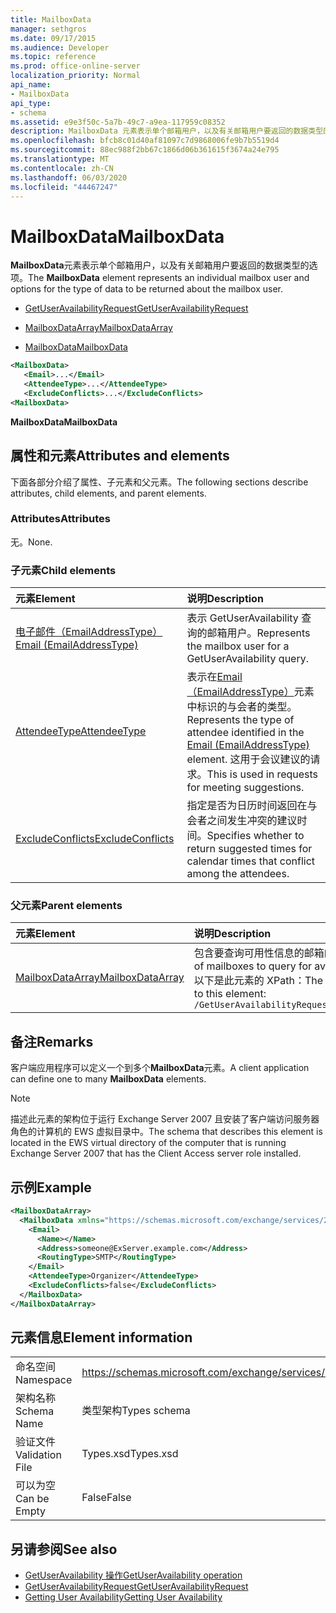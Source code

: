 ```yaml
---
title: MailboxData
manager: sethgros
ms.date: 09/17/2015
ms.audience: Developer
ms.topic: reference
ms.prod: office-online-server
localization_priority: Normal
api_name:
- MailboxData
api_type:
- schema
ms.assetid: e9e3f50c-5a7b-49c7-a9ea-117959c08352
description: MailboxData 元素表示单个邮箱用户，以及有关邮箱用户要返回的数据类型的选项。
ms.openlocfilehash: bfcb8c01d40af81097c7d9868006fe9b7b5519d4
ms.sourcegitcommit: 88ec988f2bb67c1866d06b361615f3674a24e795
ms.translationtype: MT
ms.contentlocale: zh-CN
ms.lasthandoff: 06/03/2020
ms.locfileid: "44467247"
---
```

# <a name="mailboxdata"></a><span data-ttu-id="de87a-103">MailboxData</span><span class="sxs-lookup"><span data-stu-id="de87a-103">MailboxData</span></span>

<span data-ttu-id="de87a-104">**MailboxData**元素表示单个邮箱用户，以及有关邮箱用户要返回的数据类型的选项。</span><span class="sxs-lookup"><span data-stu-id="de87a-104">The **MailboxData** element represents an individual mailbox user and options for the type of data to be returned about the mailbox user.</span></span> 
  
- [<span data-ttu-id="de87a-105">GetUserAvailabilityRequest</span><span class="sxs-lookup"><span data-stu-id="de87a-105">GetUserAvailabilityRequest</span></span>](getuseravailabilityrequest.md)
  
- [<span data-ttu-id="de87a-106">MailboxDataArray</span><span class="sxs-lookup"><span data-stu-id="de87a-106">MailboxDataArray</span></span>](mailboxdataarray.md)
  
- [<span data-ttu-id="de87a-107">MailboxData</span><span class="sxs-lookup"><span data-stu-id="de87a-107">MailboxData</span></span>](mailboxdata.md)
  
```xml
<MailboxData>
   <Email>...</Email>
   <AttendeeType>...</AttendeeType>
   <ExcludeConflicts>...</ExcludeConflicts>
<MailboxData>
```

<span data-ttu-id="de87a-108">**MailboxData**</span><span class="sxs-lookup"><span data-stu-id="de87a-108">**MailboxData**</span></span>

## <a name="attributes-and-elements"></a><span data-ttu-id="de87a-109">属性和元素</span><span class="sxs-lookup"><span data-stu-id="de87a-109">Attributes and elements</span></span>

<span data-ttu-id="de87a-110">下面各部分介绍了属性、子元素和父元素。</span><span class="sxs-lookup"><span data-stu-id="de87a-110">The following sections describe attributes, child elements, and parent elements.</span></span>
  
### <a name="attributes"></a><span data-ttu-id="de87a-111">Attributes</span><span class="sxs-lookup"><span data-stu-id="de87a-111">Attributes</span></span>

<span data-ttu-id="de87a-112">无。</span><span class="sxs-lookup"><span data-stu-id="de87a-112">None.</span></span>
  
### <a name="child-elements"></a><span data-ttu-id="de87a-113">子元素</span><span class="sxs-lookup"><span data-stu-id="de87a-113">Child elements</span></span>

|<span data-ttu-id="de87a-114">**元素**</span><span class="sxs-lookup"><span data-stu-id="de87a-114">**Element**</span></span>|<span data-ttu-id="de87a-115">**说明**</span><span class="sxs-lookup"><span data-stu-id="de87a-115">**Description**</span></span>|
|:-----|:-----|
|[<span data-ttu-id="de87a-116">电子邮件（EmailAddressType）</span><span class="sxs-lookup"><span data-stu-id="de87a-116">Email (EmailAddressType)</span></span>](email-emailaddresstype.md) <br/> |<span data-ttu-id="de87a-117">表示 GetUserAvailability 查询的邮箱用户。</span><span class="sxs-lookup"><span data-stu-id="de87a-117">Represents the mailbox user for a GetUserAvailability query.</span></span>  <br/> |
|[<span data-ttu-id="de87a-118">AttendeeType</span><span class="sxs-lookup"><span data-stu-id="de87a-118">AttendeeType</span></span>](attendeetype.md) <br/> |<span data-ttu-id="de87a-119">表示在[Email （EmailAddressType）](email-emailaddresstype.md)元素中标识的与会者的类型。</span><span class="sxs-lookup"><span data-stu-id="de87a-119">Represents the type of attendee identified in the [Email (EmailAddressType)](email-emailaddresstype.md) element.</span></span> <span data-ttu-id="de87a-120">这用于会议建议的请求。</span><span class="sxs-lookup"><span data-stu-id="de87a-120">This is used in requests for meeting suggestions.</span></span>  <br/> |
|[<span data-ttu-id="de87a-121">ExcludeConflicts</span><span class="sxs-lookup"><span data-stu-id="de87a-121">ExcludeConflicts</span></span>](excludeconflicts.md) <br/> |<span data-ttu-id="de87a-122">指定是否为日历时间返回在与会者之间发生冲突的建议时间。</span><span class="sxs-lookup"><span data-stu-id="de87a-122">Specifies whether to return suggested times for calendar times that conflict among the attendees.</span></span>  <br/> |
   
### <a name="parent-elements"></a><span data-ttu-id="de87a-123">父元素</span><span class="sxs-lookup"><span data-stu-id="de87a-123">Parent elements</span></span>

|<span data-ttu-id="de87a-124">**元素**</span><span class="sxs-lookup"><span data-stu-id="de87a-124">**Element**</span></span>|<span data-ttu-id="de87a-125">**说明**</span><span class="sxs-lookup"><span data-stu-id="de87a-125">**Description**</span></span>|
|:-----|:-----|
|[<span data-ttu-id="de87a-126">MailboxDataArray</span><span class="sxs-lookup"><span data-stu-id="de87a-126">MailboxDataArray</span></span>](mailboxdataarray.md) <br/> |<span data-ttu-id="de87a-127">包含要查询可用性信息的邮箱的列表。</span><span class="sxs-lookup"><span data-stu-id="de87a-127">Contains a list of mailboxes to query for availability information.</span></span>  <br/> <span data-ttu-id="de87a-128">以下是此元素的 XPath：</span><span class="sxs-lookup"><span data-stu-id="de87a-128">The following is the XPath to this element:</span></span>  <br/>  `/GetUserAvailabilityRequest/MailboxDataArray[i]` <br/> |
   
## <a name="remarks"></a><span data-ttu-id="de87a-129">备注</span><span class="sxs-lookup"><span data-stu-id="de87a-129">Remarks</span></span>

<span data-ttu-id="de87a-130">客户端应用程序可以定义一个到多个**MailboxData**元素。</span><span class="sxs-lookup"><span data-stu-id="de87a-130">A client application can define one to many **MailboxData** elements.</span></span> 
  
> [!NOTE]
> <span data-ttu-id="de87a-131">描述此元素的架构位于运行 Exchange Server 2007 且安装了客户端访问服务器角色的计算机的 EWS 虚拟目录中。</span><span class="sxs-lookup"><span data-stu-id="de87a-131">The schema that describes this element is located in the EWS virtual directory of the computer that is running Exchange Server 2007 that has the Client Access server role installed.</span></span> 
  
## <a name="example"></a><span data-ttu-id="de87a-132">示例</span><span class="sxs-lookup"><span data-stu-id="de87a-132">Example</span></span>

```xml
<MailboxDataArray>
  <MailboxData xmlns="https://schemas.microsoft.com/exchange/services/2006/types">
    <Email>
      <Name></Name>
      <Address>someone@ExServer.example.com</Address>
      <RoutingType>SMTP</RoutingType>
    </Email>
    <AttendeeType>Organizer</AttendeeType>
    <ExcludeConflicts>false</ExcludeConflicts>
  </MailboxData>
</MailboxDataArray>
```

## <a name="element-information"></a><span data-ttu-id="de87a-133">元素信息</span><span class="sxs-lookup"><span data-stu-id="de87a-133">Element information</span></span>

|||
|:-----|:-----|
|<span data-ttu-id="de87a-134">命名空间</span><span class="sxs-lookup"><span data-stu-id="de87a-134">Namespace</span></span>  <br/> |https://schemas.microsoft.com/exchange/services/2006/types  <br/> |
|<span data-ttu-id="de87a-135">架构名称</span><span class="sxs-lookup"><span data-stu-id="de87a-135">Schema Name</span></span>  <br/> |<span data-ttu-id="de87a-136">类型架构</span><span class="sxs-lookup"><span data-stu-id="de87a-136">Types schema</span></span>  <br/> |
|<span data-ttu-id="de87a-137">验证文件</span><span class="sxs-lookup"><span data-stu-id="de87a-137">Validation File</span></span>  <br/> |<span data-ttu-id="de87a-138">Types.xsd</span><span class="sxs-lookup"><span data-stu-id="de87a-138">Types.xsd</span></span>  <br/> |
|<span data-ttu-id="de87a-139">可以为空</span><span class="sxs-lookup"><span data-stu-id="de87a-139">Can be Empty</span></span>  <br/> |<span data-ttu-id="de87a-140">False</span><span class="sxs-lookup"><span data-stu-id="de87a-140">False</span></span>  <br/> |
   
## <a name="see-also"></a><span data-ttu-id="de87a-141">另请参阅</span><span class="sxs-lookup"><span data-stu-id="de87a-141">See also</span></span>

- [<span data-ttu-id="de87a-142">GetUserAvailability 操作</span><span class="sxs-lookup"><span data-stu-id="de87a-142">GetUserAvailability operation</span></span>](getuseravailability-operation.md)
- [<span data-ttu-id="de87a-143">GetUserAvailabilityRequest</span><span class="sxs-lookup"><span data-stu-id="de87a-143">GetUserAvailabilityRequest</span></span>](getuseravailabilityrequest.md)
- [<span data-ttu-id="de87a-144">Getting User Availability</span><span class="sxs-lookup"><span data-stu-id="de87a-144">Getting User Availability</span></span>](https://msdn.microsoft.com/library/d4133fcb-9b0f-4e6b-aadf-a389da83516a%28Office.15%29.aspx)


